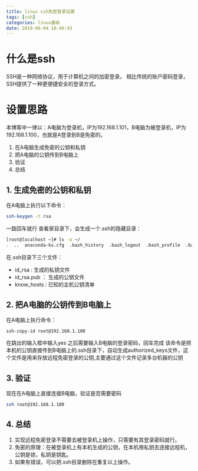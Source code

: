 ```yaml
---
title: linux ssh免密登录设置
tags: [ssh]
categories: linux基础
date: 2019-06-04 18:40:43
---
```



# 什么是ssh
SSH是一种网络协议，用于计算机之间的加密登录。
相比传统的账户密码登录，SSH提供了一种更便捷安全的登录方式。

# 设置思路
本博客中一律以：A电脑为登录机，IP为192.168.1.101，B电脑为被登录机，IP为192.168.1.100，也就是A登录到B是免密的。

 1. 在A电脑生成免密的公钥和私钥
 2. 把A电脑的公钥传到B电脑上
 3. 验证
 4. 总结

## 1. 生成免密的公钥和私钥

在A电脑上执行以下命令：

``` bash
ssh-keygen -t rsa
```
一路回车就行
查看家目录下，会生成一个.ssh的隐藏目录：

``` bash
[root@localhost ~]# ls -a ~/
.  ..  anaconda-ks.cfg  .bash_history  .bash_logout  .bash_profile  .bashrc  .cshrc  .ssh  .tcshrc  .viminfo
```
在.ssh目录下三个文件：

 - id_rsa : 生成的私钥文件
 - id_rsa.pub ： 生成的公钥文件
 - know_hosts : 已知的主机公钥清单

## 2. 把A电脑的公钥传到B电脑上
在A电脑上执行命令：

``` shell
ssh-copy-id root@192.168.1.100
```
在跳出的输入框中输入yes
之后需要输入B电脑的登录密码，回车完成
该命令是把本机的公钥直接传到B电脑上的.ssh目录下，自动生成authorized_keys文件，这个文件是用来存放远程免密登录的公钥,主要通过这个文件记录多台机器的公钥

## 3. 验证 

现在在A电脑上直接连接B电脑，验证是否需要密码

``` bash
ssh root@192.168.1.100
```
## 4. 总结

 1. 实现远程免密登录不需要去被登录机上操作，只需要有其登录密码就行。
 2. 免密的原理：在被登录机上有本机生成的公钥，在本机用私钥去连接远程机，公钥是锁，私钥是钥匙。
 3. 如果有错误，可以把.ssh目录删除在重复以上操作。

